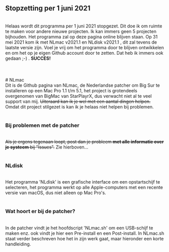 <h2>Stopzetting per 1 juni 2021</h2>
<br>
Helaas wordt dit programma per 1 juni 2021 stopgezet. Dit doe ik om ruimte te maken voor andere nieuwe projecten. Ik kan immers geen 5 projecten bijhouden. Het programma zal op deze pagina online blijven staan. Op 31 mei 2021 kom ik met NLmac v2021.1 en NLdisk v2021.1 , dit zal tevens de laatste versie zijn. Voel je vrij om het programma door te blijven ontwikkelen en om het op je eigen Github account door te zetten. Dat heb ik immers ook gedaan ;-) . <b>SUCCES!</b>
<br>
<br>
<br>
<br>
# NLmac
<br>
Dit is de Github pagina van NLmac, de Nederlandse patcher om Big Sur te installeren op een Mac Pro 1.1 t/m 5.1, het project is grotendeels overgenomen van BigMac van StarPlayrX, dus verwacht niet al te veel support van mij. <s>Uiteraard kan ik je wel met een aantal dingen helpen.</s> Omdat dit project stilgezet is kan ik je helaas niet helpen bij problemen.
<br>
<br>
<h3>Bij problemen met de patcher</h3>
<br>
<s>Als je ergens tegenaan loopt, post dan je probleem <b>met alle informatie over je systeem</b> bij "Issues".</s> Zie hierboven...
<br>
<br>
<h3>NLdisk</h3>
<br>
Het programma 'NLdisk' is een grafische interface om een opstartschijf te selecteren, het programma werkt op alle Apple-computers met een recente versie van macOS, dus niet alleen op Mac Pro's.
<br>
<br>
<h3>Wat hoort er bij de patcher?</h3>
<br>
In de patcher vindt je het hoofdscript 'NLmac.sh' om een USB-schijf te maken enz. ook vindt je hier een Pre-install en een Post-install.
In NLmac.sh staat verder beschreven hoe het in zijn werk gaat, maar hieronder een korte handleiding.
